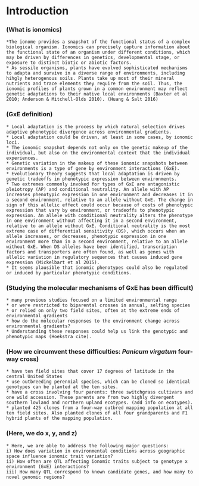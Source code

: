 # Introduction

### (What is ionomics) 

	*The ionome provides a snapshot of the functional status of a complex biological organism. Ionomics can precisely capture information about the functional state of an organism under different conditions, which may be driven by differences in genetics, developmental stage, or exposure to distinct biotic or abiotic factors.
	* As sessile organisms, plants have evolved sophisticated mechanisms to adapta and survive in a diverse range of environments, including hihgly heterogenous soils. Plants take up most of their mineral nutrients and trace elements they require from the soil. Thus, the ionomic profiles of plants grown in a common environment may reflect genetic adaptations to their native local environments (Baxter et al 2010; Anderson & Mitchell-Olds 2010). (Huang & Salt 2016) 
	
### (GxE definition) 

	* Local adaptation is the process by which natural selection drives adaptive phenotypic divergence across environmental gradients. 
	* Local adaptation could be driven, at least in some cases, by ionomic loci.
	* The ionomic snapshot depends not only on the genetic makeup of the individual, but also on the environmental context that the individual experiences.
	* Genetic variation in the makeup of these ionomic snapshots between environments is a type of gene by environment interactions (GxE).
	* Evolutionary theory suggests that local adaptation is driven by genetic tradeoffs in phenotypic expression between environments. 
	* Two extremes commonly invoked for types of GxE are antagonistic pleiotropy (AP) and conditional neutrality. An allele with AP increases phenotypic expression in one environment and decreases it in a second environment, relative to an allele without GxE. The change in sign of this allelic effect could occur because of costs of phenotypic expression that vary by environment, or tradeoffs to phenotypic expression. An allele with conditional neutrality alters the phenotype in one environment without affecting it in a second environment, relative to an allele without GxE. Conditional neutrality is the most extreme case of differential sensitivity (DS), which occurs when an allele increases, or decreases, phenotypic expression in one environment more than in a second environment, relative to an allele without GxE. When DS alleles have been identified, transcription factors and transporters are often found, as well as genes with allelic variation in regulatory sequences that causes induced gene expression (Mickelbart et al 2015). 
	* It seems plausible that ionomic phenotypes could also be regulated or induced by particular phenotypic conditions.

### (Studying the molecular mechanisms of GxE has been difficult) 

	* many previous studies focused on a limited environmental range
	* or were restricted to biparental crosses in annual, selfing species
	* or relied on only two field sites, often at the extreme ends of environmental gradients
	* how do the molecular responses to the environment change across environmental gradients?
	* Understanding these responses could help us link the genotypic and phenotypic maps (Hoekstra cite).

### (How we circumvent these difficulties: *Panicum virgatum* four-way cross) 

	* have ten field sites that cover 17 degrees of latitude in the central United States
	* use outbreeding perennial species, which can be cloned so identical genotypes can be planted at the ten sites.
	* have a cross involving four parents: three switchgrass cultivars and one wild accession. These parents are from two highly divergent southern lowland and northern upland ecotypes. (add info on ecotypes).
	* planted 425 clones from a four-way outbred mapping population at all ten field sites. Also planted clones of all four grandparents and F1 hybrid plants of the mapping population.	

### (Here, we do x, y, and z) 

	* Here, we are able to address the following major questions:
	i) How does variation in environmental conditions across geographic space influence ionomic trait variation?
	ii) How often are QTL affecting ionomic traits subject to genotype x environment (GxE) interactions?
	iii) How many QTL correspond to known candidate genes, and how many to novel genomic regions?
